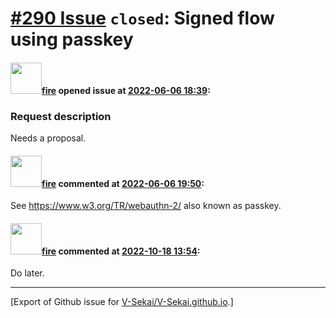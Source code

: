 # [\#290 Issue](https://github.com/V-Sekai/V-Sekai.github.io/issues/290) `closed`: Signed flow using passkey

#### <img src="https://avatars.githubusercontent.com/u/32321?u=c2e06a3d2b49a467aa907e54aa259516440267cc&v=4" width="50">[fire](https://github.com/fire) opened issue at [2022-06-06 18:39](https://github.com/V-Sekai/V-Sekai.github.io/issues/290):

### Request description

Needs a proposal.

#### <img src="https://avatars.githubusercontent.com/u/32321?u=c2e06a3d2b49a467aa907e54aa259516440267cc&v=4" width="50">[fire](https://github.com/fire) commented at [2022-06-06 19:50](https://github.com/V-Sekai/V-Sekai.github.io/issues/290#issuecomment-1147845270):

See https://www.w3.org/TR/webauthn-2/ also known as passkey.

#### <img src="https://avatars.githubusercontent.com/u/32321?u=c2e06a3d2b49a467aa907e54aa259516440267cc&v=4" width="50">[fire](https://github.com/fire) commented at [2022-10-18 13:54](https://github.com/V-Sekai/V-Sekai.github.io/issues/290#issuecomment-1282430756):

Do later.


-------------------------------------------------------------------------------



[Export of Github issue for [V-Sekai/V-Sekai.github.io](https://github.com/V-Sekai/V-Sekai.github.io).]
